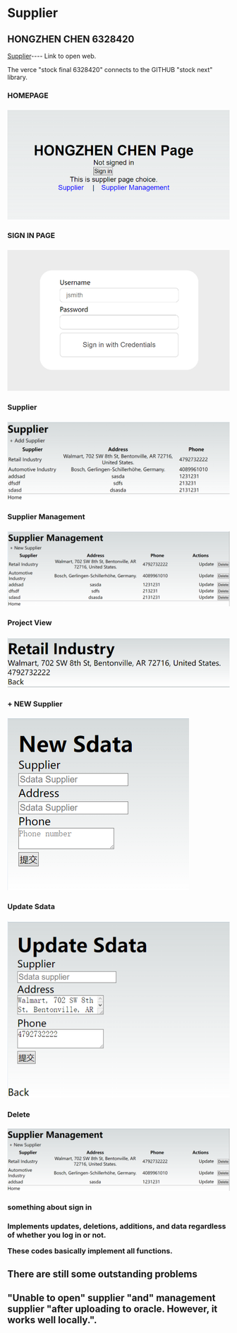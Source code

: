 <h1>Supplier</h1>
<h2>HONGZHEN CHEN   6328420</h2>
<a href="https://stock-final-6328420.vercel.app/">Supplier</a>---- Link to open web.
<p>The verce "stock final 6328420" connects to the GITHUB "stock next" library.</p>

<h3>HOMEPAGE<h3>
<img src="https://github.com/SleepingCayman/stock-next/blob/main/P/1.png" >

<h3>SIGN  IN PAGE<h3>
<img src="https://github.com/SleepingCayman/stock-next/blob/main/P/2.png" >

<h3>Supplier<h3>
<img src="https://github.com/SleepingCayman/stock-next/blob/main/P/3.png" >

<h3>Supplier Management<h3>
<img src="https://github.com/SleepingCayman/stock-next/blob/main/P/4.png" >

<h3>Project View<h3>
<img src="https://github.com/SleepingCayman/stock-next/blob/main/P/5.png" >

<h3>+ NEW Supplier<h3>
<img src="https://github.com/SleepingCayman/stock-next/blob/main/P/6.png" >

<h3>Update Sdata<h3>
<img src="https://github.com/SleepingCayman/stock-next/blob/main/P/7.png" >

<h3>Delete<h3>
<img src="https://github.com/SleepingCayman/stock-next/blob/main/P/9.png" ></br>

<h3>something about sign in<h3>
<p>Implements updates, deletions, additions, and data regardless of whether you log in or not.</p>

<p>These codes basically implement all functions.</p>

<h2>There are still some outstanding problems<h2>
<p>"Unable to open" supplier "and" management supplier "after uploading to oracle. However, it works well locally.".</p>
